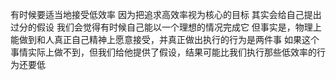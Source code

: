 有时候要适当地接受低效率
因为把追求高效率视为核心的目标 其实会给自己提出过分的假设 我们会觉得有时候自己能以一个理想的情况完成它 但事实是，物理上能做到和人真正自己精神上愿意接受，并真正做出执行的行为是两件事
如果这个事情实际上做不到，但我们给他提供了假设，结果可能比我们执行那些低效率的行为还要低